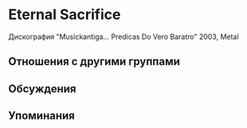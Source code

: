 # Eternal Sacrifice

Дискография
"Musickantiga… Predicas Do Vero Baratro" 2003, Metal

## Отношения с другими группами


## Обсуждения


## Упоминания

